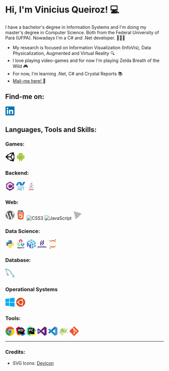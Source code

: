 # Hi, I'm Vinicius Queiroz! 💻

I have a bachelor's degree in Information Systems and I'm doing my master's degree in Computer Science. Both from the Federal University of Pará (UFPA). Nowadays I'm a C# and .Net developer. 👨🏻‍💻

* My research is focused on Information Visualization (InfoVis), Data Physicalization, Augmented and Virtual Reality 🔍
* I love playing video-games and for now I'm playing Zelda Breath of the Wild 🎮
* For now, I'm learning .Net, C# and Crystal Reports 📚
* [Mail-me here! ](mailto:viniciusqquei@gmail.com) 📩

## Find-me on:
[<img src="src/linkedin-original.png">](https://www.linkedin.com/in/vinicius-queiroz-851033201/)

## Languages, Tools and Skills: 
### Games: 
<img src="src/unity-original.svg" alt="Unity 3D" width="30"/>
<img src="src/android-original.svg" alt="android" width="30"/>

### Backend:
<img src="src/csharp-original.svg" alt="CSharp" width="30"/>
<img src="src/dot-net-plain-wordmark.svg" alt="Dot-net" width="30"/>
<img src="src/java-original-wordmark.svg" alt="Java" width="30"/>

### Web:
<img src="src/wordpress-plain.svg" alt="Wordpress" width="30"/>
<img src="src/html5-original-wordmark.svg" alt="HTML5" width="30"/>
<img src="src/css3-original-wordmark.svg" alt="CSS3" width="30"/>
<img src="src/javascript-original
.svg" alt="JavaScript" width="30"/>
<img src="src/threejs-original.svg" alt="threejs" width="30"/>

### Data Science:
<img src="src/python-original.svg" alt="Python" width="30"/>
<img src="src/opencv-original-wordmark.svg" alt="OpenCV" width="30"/>
<img src="src/numpy-original.svg" alt="Numpy" width="30"/>
<img src="src/pandas-original-wordmark.svg" alt="Pandas" width="30"/>
<img src="src/jupyter-original.svg" alt="Jupyter Notebook" width="30"/>

### Database:
<img src="src/mysql-plain.svg" alt="MySQL" width="30"/>

### Operational Systems
<img src="src/windows-original.svg" alt="Microsoft Windows" width="30"/>
<img src="src/ubuntu-plain.svg" alt="Ubuntu" width="30"/>

### Tools:
<img src="src/chrome-original.svg" alt="Google Chrome" width="30"/> ![Rider](src/rider.png) ![PyCharm](src/pycharm.png) <img src="src/visualstudio-plain.svg" alt="Visual Studio" width="30"/> <img src="src/vscode-original.svg" alt="VS Code" width="30"/> ![Notepad++](src/n++.png) <img src="src/git-original.svg" alt="Git" width="30"/>

***
### Credits:
- SVG Icons: 
[Devicon](https://devicon.dev/)




